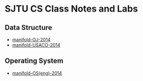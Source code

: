 # SJTU CS Class Notes and Labs

## Data Structure
* [manifold-OJ-2014](https://github.com/mayesheng/SJTU_OJ)
* [manifold-USACO-2014](https://github.com/mayesheng/USACO)

## Operating System
* [manifold-OS(eng)-2014](https://github.com/mayesheng/CS356-Operating-System-Project)

